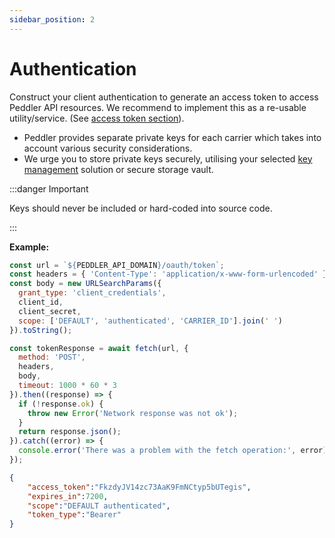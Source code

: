```yaml
---
sidebar_position: 2
---
```


# Authentication

Construct your client authentication to generate an access token to access Peddler API resources. 
We recommend to implement this as a re-usable utility/service. (See [access token section](/carrier-docs/Authentication/client-auth)).
<!-- - The claim and corresponding assertion is required on a per store-owner and thus, per store basis, i.e. you can only book deliveries for a respective store per assertion not for multiple stores.  -->
- Peddler provides separate private keys for each carrier which takes into account various security considerations.
- We urge you to store private keys securely, utilising your selected [key management](https://en.wikipedia.org/wiki/Key_management) solution or secure storage vault.

:::danger Important

Keys should never be included or hard-coded into source code.

:::

**Example:**
```js title="Request"
const url = `${PEDDLER_API_DOMAIN}/oauth/token`;
const headers = { 'Content-Type': 'application/x-www-form-urlencoded' };
const body = new URLSearchParams({
  grant_type: 'client_credentials',
  client_id,
  client_secret,
  scope: ['DEFAULT', 'authenticated', 'CARRIER_ID'].join(' ')
}).toString();

const tokenResponse = await fetch(url, {
  method: 'POST',
  headers,
  body,
  timeout: 1000 * 60 * 3
}).then((response) => {
  if (!response.ok) {
    throw new Error('Network response was not ok');
  }
  return response.json();
}).catch((error) => {
  console.error('There was a problem with the fetch operation:', error);
});    
```

```json title="Response"
{
    "access_token":"FkzdyJV14zc73AaK9FmNCtyp5bUTegis",
    "expires_in":7200,
    "scope":"DEFAULT authenticated",
    "token_type":"Bearer"
}
```